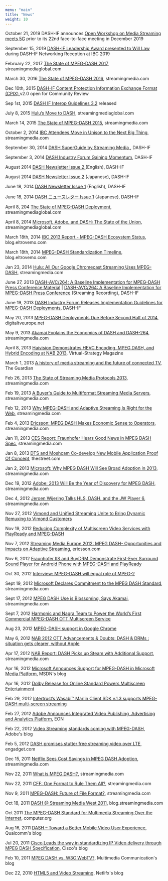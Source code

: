 ```yaml
---
menu: "main"
title: "News"
weight: 10
---
```

October 21, 2019 DASH-IF announces <a href="https://dashif.org/workshop-2019">Open Workshop on Media Streaming meets 5G</a> prior to its 22nd face-to-face meeting in December 2019

September 15, 2019 <a href="https://dashif.org/award-will-law">DASH-IF Leadership Award presented to Will Law</a> during DASH-IF Networking Reception at IBC 2019

February 22, 2017 <a href="http://www.streamingmediaglobal.com/Articles/ReadArticle.aspx?ArticleID=116505">The State of MPEG-DASH 2017</a>, streamingmediaglobal.com

March 30, 2016 <a href="http://www.streamingmedia.com/Articles/Editorial/Featured-Articles/The-State-of-MPEG-DASH-2016-110099.aspx">The State of MPEG-DASH 2016</a>, streamingmedia.com

Dec 10th, 2015 <a href="https://dashif.org/guidelines/">DASH-IF Content Protection Information Exchange Format (CPIX) </a>v2.0 open for Community Review

Sep 1st, 2015 <a href="https://dashif.org/guidelines/">DASH IF Interop Guidelines 3.2</a> released

July 8, 2015 <a href="http://www.streamingmediaglobal.com/Articles/Editorial/Featured-Articles/Hulus-Move-to--DASH-105110.aspx">Hulu’s Move to DASH</a>, streamingmediaglobal.com

March 14, 2015 <a href="http://www.streamingmedia.com/Articles/Editorial/Featured-Articles/The-State-of-MPEG-DASH-2015-102826.aspx">The State of MPEG-DASH 2015</a>, streamingmedia.com

October 2, 2014 <a href="http://www.streamingmedia.com/Articles/Editorial/Featured-Articles/IBC-Attendees-Move-in-Unison-to-the-Next-Big-Thing-99664.aspx">IBC Attendees Move in Unison to the Next Big Thing</a>, streamingmedia.com

September 30, 2014 <a href="http://www.streamingmedia.com/Superguides">DASH SuperGuide by Streaming Media </a>, DASH-IF

September 3, 2014 <a href="https://dashif.org/w/2014/09/DASH-IF-IBC-press-release-140903.pdf">DASH Industry Forum Gaining Momentum</a>, DASH-IF

August 2014 <a href="https://dashif.org/w/2014/09/DASH-IF_Newsletter-2.pdf">DASH Newsletter Issue 2 </a>(English), DASH-IF

August 2014 <a href="https://dashif.org/w/2014/09/DASH-IF_Newsletter-2-Japanese.pdf">DASH Newsletter Issue 2</a> (Japanese), DASH-IF

June 18, 2014 <a href="https://dashif.org/w/2014/06/DASH-IF_Newsletter-1-English.pdf">DASH Newsletter Issue 1</a> (English), DASH-IF

June 18, 2014 <a href="https://dashif.org/w/2014/06/DASH-IF_Newsletter-1-Japanese.pdf">DASH ニュースレター Issue 1</a> (Japanese), DASH-IF

April 8, 204 <a title="The State of MPEG-DASH Deployment" href="http://www.streamingmediaglobal.com/Articles/ReadArticle.aspx?ArticleID=96144" target="_blank">The State of MPEG-DASH Deployment</a>, streamingmediaglobal.com

April 8, 2014 <a title="Microsoft, Adobe, and DASH: The State of the Union" href="http://www.streamingmediaglobal.com/Articles/Editorial/Featured-Articles/Microsoft-Adobe-and-DASH-The-State-of-the-Union-96150.aspx" target="_blank">Microsoft, Adobe, and DASH: The State of the Union</a>, streamingmediaglobal.com

March 18th, 2014 <a title="MPEG-DASH Ecosystem Status" href="http://blog.eltrovemo.com/1218/mpeg-dash-ecosystem-status/" target="_blank">IBC 2013 Report - MPEG-DASH Ecosystem Status</a>, blog.eltrovemo.com

March 18th, 2014 <a title="MPEG-DASH Standardization Timeline" href="http://blog.eltrovemo.com/dash_timeline/" target="_blank">MPEG-DASH Standardization Timeline</a>, blog.eltrovemo.com

Jan 23, 2014 <a href="http://www.streamingmedia.com/Articles/Editorial/Featured-Articles/Hulu-All-Our-Google-Chromecast-Streaming-Uses-MPEG-DASH-94424.aspx">Hulu: All Our Google Chromecast Streaming Uses MPEG-DASH</a>, streamingmedia.com

June 27, 2013 <a href="https://dashif.org/w/2013/06/DASH264-v1.5.pdf ">DASH-AVC/264: A Baseline Implementation for MPEG-DASH Press Conference Material</a> | <a href="https://meetings.webex.com/collabs/files/playRecording?encryptedDocID=0_29A910EB09C0BAEABD833A0CEE1CE0290D4477CBA394F385C9F76F5039B186DFC9A6CA6A732232122D7A07D19C5C921D_06C635CE7312194B5999E0695FBFC56E12BE2991">DASH-AVC/264: A Baseline Implementation for MPEG-DASH Press Conference</a> (Streaming Recording), DASH-IF

June 19, 2013 <a href="https://dashif.org/w/2013/06/DASH_IF_AVC_PR__v6_6_18_13_Final_BW.pdf">DASH Industry Forum Releases Implementation Guidelines for MPEG-DASH Deployments</a>, DASH-IF

May 20, 2013 <a href="http://www.digitaltveurope.net/57001/mpeg-dash-deployments-due-before-second-half-of-2014/">MPEG-DASH Deployments Due Before Second Half of 2014</a>, digitaltveurope.net

May 9, 2013 <a href="http://www.streamingmedia.com/Articles/Editorial/Featured-Articles/Akamai-Explains-the-Economics-of-DASH-and-DASH-264-89548.aspx">Akamai Explains the Economics of DASH and DASH-264</a>, streamingmedia.com

April 8, 2013 <a href="http://www.virtual-strategy.com/2013/04/08/haivision-demonstrates-hevc-encoding-mpeg-dash-and-hybrid-encoding-nab-2013">Haivision Demonstrates HEVC Encoding, MPEG DASH, and Hybrid Encoding at NAB 2013</a>, Virtual-Strategy Magazine

March 1, 2013 <a href="http://www.guardian.co.uk/media-network/media-network-blog/2013/mar/01/history-streaming-future-connected-tv">A history of media streaming and the future of connected TV</a>, The Guardian

Feb 26, 2013 <a href="http://www.streamingmedia.com/Articles/Editorial/Featured-Articles/The-State-of-Streaming-Media-Protocols-2013-87984.aspx">The State of Streaming Media Protocols 2013</a>, streamingmedia.com

Feb 19, 2013 <a href="http://www.streamingmedia.com/Articles/Editorial/Featured-Articles/A-Buyers-Guide-to-Multiformat-Streaming-Media-Servers-87820.aspx">A Buyer's Guide to Multiformat Streaming Media Servers</a>, streamingmedia.com

Feb 12, 2013 <a href="http://www.streamingmedia.com/Articles/Editorial/Featured-Articles/Why-MPEG-DASH-and-Adaptive-Streaming-Is-Right-for-the-Web-87684.aspx">Why MPEG-DASH and Adaptive Streaming Is Right for the Web</a>, streamingmedia.com

Feb 4, 2013 <a href="http://www.streamingmedia.com/Articles/ReadArticle.aspx?ArticleID=87516&amp;utm_source=RSS&amp;utm_medium=RSS&amp;utm_campaign=Article_Reads">Ericsson: MPEG DASH Makes Economic Sense to Operators</a>, streamingmedia.com

Jan 11, 2013 <a href="http://www.streamingmedia.com/Articles/Editorial/Featured-Articles/CES-Report-Fraunhofer-Hears-Good-News-in-MPEG-DASH-Spec-87080.aspx">CES Report: Fraunhofer Hears Good News in MPEG DASH Spec</a>, streamingmedia.com

Jan 8, 2013 <a href="http://www.thestreet.com/story/11807018/1/dts-and-moshcam-co-develop-new-mobile-application-proof-of-concept-that-provides-users-an-enhanced-mobile-concert-experience.html">DTS and Moshcam Co-develop New Mobile Application Proof Of Concept</a>, thestreet.com

Jan 2, 2013 <a href="http://www.streamingmedia.com/Articles/Editorial/Featured-Articles/Microsoft-Why-MPEG-DASH-Will-See-Broad-Adoption-in-2013-86914.aspx">Microsoft: Why MPEG DASH Will See Broad Adoption in 2013</a>, streamingmedia.com

Dec 19, 2012 <a href="http://www.streamingmedia.com/Articles/Editorial/Featured-Articles/Adobe-2013-Will-Be-the-Year-of-Discovery-for-MPEG-DASH-86831.aspx">Adobe: 2013 Will Be the Year of Discovery for MPEG DASH</a>, streamingmedia.com

Dec 4, 2012 <a href="http://www.streamingmedia.com/Articles/Editorial/Featured-Articles/Jeroen-Wijering-Talks-HLS-DASH-and-the-JW-Player-6-86523.aspx">Jeroen Wijering Talks HLS, DASH, and the JW Player 6</a>, streamingmedia.com

Nov 27, 2012 <a href="http://broadcastengineering.com/vimond-and-unified-streaming-unite-bring-dynamic-remuxing-vimond-customers">Vimond and Unified Streaming Unite to Bring Dynamic Remuxing to Vimond Customers</a>

Nov 19, 2012 <a href="http://copyrightandtechnology.com/2012/11/19/reducing-complexity-of-multiscreen-video-services-with-playready-and-mpeg-dash/">Reducing Complexity of Multiscreen Video Services with PlayReady and MPEG-DASH</a>

Nov 7, 2012 <a href="http://www.ericsson.com/televisionary/blog/streaming-media-europe-2012-mpeg-dash-opportunities-and-impacts-adaptive-streaming/">Streaming Media Europe 2012: MPEG DASH- Opportunities and Impacts on Adaptive Streaming</a>, ericsson.com

Nov 6, 2012 <a href="http://www.iis.fraunhofer.de/en/pr/press-releases-2012/1106_first_ever.html">Fraunhofer IIS and BuyDRM Demonstrate First-Ever Surround Sound Player for Android Phone with MPEG-DASH and PlayReady</a>

Oct 30, 2012 <a href="http://www.broadbandtvnews.com/2012/10/30/interview-mpeg-dash-will-equal-role-of-mpeg-2/?utm_source=rss&amp;utm_medium=rss&amp;utm_campaign=interview-mpeg-dash-will-equal-role-of-mpeg-2&amp;goback=%2Eanp_4217045_1355271839498_1">Interview: MPEG-DASH will equal role of MPEG-2</a>

Sept 19, 2012 <a href="http://www.streamingmedia.com/Articles/News/Online-Video-News/Microsoft-Declares-Commitment-to-the-MPEG-DASH-Standard-85053.aspx?goback=%2Eanp_4217045_1355271839498_1">Microsoft Declares Commitment to the MPEG DASH Standard</a>, streamingmedia.com

Sept 17, 2012 <a href="http://www.streamingmedia.com/Articles/News/Online-Video-News/MPEG-DASH-Use-is-Blossoming-Says-Akamai-85015.aspx">MPEG DASH Use is Blossoming, Says Akamai</a>, streamingmedia.com

Sept 7, 2012 <a href="http://www.nagra.com/dtv/company/newsroom/press-releases/article/?id=1251">Harmonic and Nagra Team to Power the World’s First Commercial MPEG-DASH OTT Multiscreen Service </a>

Aug 23, 2012 <a href="http://gpac.wp.mines-telecom.fr/2012/08/23/mpeg-dash-support-in-google-chrome/?goback=%2Eanp_4217045_1355271839498_1">MPEG-DASH support in Google Chrome</a>

May 6, 2012 <a href="http://blog.eltrovemo.com/711/nab-2012-ott-advancements-doubts/">NAB 2012 OTT Advancements &amp; Doubts: DASH &amp; DRMs : situation gets clearer, without Apple</a>

Apr 17, 2012 <a href="http://www.streamingmedia.com/Articles/Editorial/Featured-Articles/NAB-Report-DASH-Picks-up-Steam-with-Additional-Support-82041.aspx">NAB Report: DASH Picks up Steam with Additional Support</a>, streamingmedia.com

Apr 16, 2012 <a href="http://blogs.msdn.com/b/msmediaplatform/archive/2012/04/16/microsoft-announces-support-for-mpeg-dash-in-microsoft-media-platform.aspx">Microsoft Announces Support for MPEG-DASH in Microsoft Media Platform</a>, MSDN's blog

Apr 16, 2012 <a href="http://investor.dolby.com/releasedetail.cfm?ReleaseID=664322">Dolby Release for Online Standard Powers Multiscreen Entertainment</a>

Feb 29, 2012 <a href="http://www.intertrust.com/news/press/MPEG-DASH">Intertrust’s Wasabi™ Marlin Client SDK v.1.3 supports MPEG-DASH multi-screen streaming</a>

Feb 27, 2012 <a href="http://eon.businesswire.com/news/eon/20120226005123/en/iPad/iOS/video">Adobe Announces Integrated Video Publishing, Advertising and Analytics Platform</a>, EON

Feb 22, 2012 <a href="http://blogs.adobe.com/ktowes/2012/02/video-streaming-standards-coming-with-mpeg-dash.html">Video Streaming standards coming with MPEG-DASH</a>, Adobe's blog

Feb 5, 2012 <a href="http://www.engadget.com/2012/02/05/dash-promises-stutter-free-streaming-video-over-lte/">DASH promises stutter free streaming video over LTE</a>, engadget.com

Dec 15, 2011 <a href="http://www.streamingmedia.com/Articles/ReadArticle.aspx?ArticleID=79409">Netflix Sees Cost Savings in MPEG DASH Adoption</a>, streamingmedia.com

Nov 22, 2011 <a title="What is MPEG DASH?" href="http://www.streamingmedia.com/Articles/Editorial/What-Is-.../What-is-MPEG-DASH-79041.aspx">What is MPEG DASH?</a>, streamingmedia.com

Nov 22, 2011 <a title="CFF: One Format to Rule Them All?" href="http://www.streamingmedia.com/Articles/Editorial/Featured-Articles/CFF-One-Format-to-Rule-Them-All-79043.aspx">CFF: One Format to Rule Them All?</a>, streamingmedia.com

Nov 9, 2011 <a href="http://www.streamingmedia.com/Articles/Editorial/Featured-Articles/MPEG-DASH-The-File-Format-of-the-Future-78835.aspx">MPEG-DASH: Future of File Format?</a>, streamingmedia.com

Oct 18, 2011 <a href="http://blog.streamingmedia.com/the_business_of_online_vi/2011/10/netflix-microsoft-akamai-harmonic-qualcomm-and-ericsson-discuss-the-new-http-standard-mpeg-dash.html"> DASH @ Streaming Media West 2011</a>, blog.streamingmedia.com

Oct 2011 <a href="http://www.computer.org/cms/Computer.org/ComputingNow/homepage/2011/1211/T_MM1_TheMPEGDASHStandard.pdf"> The MPEG-DASH Standard for Multimedia Streaming Over the Internet</a>, computer.org

Aug 16, 2011 <a href="http://www.qualcomm.com/blog/2011/08/16/dash-toward-better-mobile-video-user-experience/">DASH – Toward a Better Mobile Video User Experience</a>, Qualcomm's blog

Jul 20, 2011 <a href="http://blogs.cisco.com/sp/cisco-leads-the-way-in-standardizing-ip-video-delivery-through-mpeg-dash-specification/">Cisco Leads the way in standardizing IP Video delivery through MPEG DASH Specification</a>, Cisco's blog

Feb 10, 2011 <a href="http://multimediacommunication.blogspot.com/2011/02/mpeg-dash-vs-w3c-webtv.html"> MPEG DASH vs. W3C WebTV?</a>, Multimedia Communication's blog

Dec 22, 2010 <a href="http://techblog.netflix.com/2010/12/html5-and-video-streaming.html">HTML5 and Video Streaming</a>, Netlifx's blog
